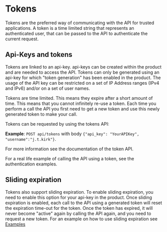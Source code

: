﻿# Tokens
Tokens are the preferred way of communicating with the API for trusted applications. A token is a time limited string that represents an authenticated user, that can be passed to the API to authenticate the current request.

## Api-Keys and tokens
Tokens are linked to an api-key. api-keys can be created within the product and are needed to access the API. Tokens can only be generated using an api-key for which "token generation" has been enabled in the product. The usage of the API key can be restricted on a set of IP Address ranges (IPv4 and IPv6) and/or on a set of user names.

Tokens are time limited. This means they expire after a short amount of time. This means that you cannot infinitely re-use a token. Each time you perform a call the API you first need to get a new token and use this newly generated token to make your call.

Tokens can be requested by using the tokens API:

**Example**: `POST api/tokens`  with body `{"api_key": "YourAPIKey", "username":"j.t.kirk"}`. 

For more information see the documentation of the token API.

For a real life example of calling the API using a token, see the authentication examples.

## Sliding expiration
Tokens also support sliding expiration. To enable sliding expiration, you need to enable this option for your api-key in the product. Once sliding expiration is enabled, each call to the API using a generated token will reset the expiration time-out for the token. Once the token has expired, it will never become "active" again by calling the API again, and you need to request a new token. For an example on how to use sliding expiration see [Examples][ex_sliding]

[//]: # (These are reference links used in the body of this note and get stripped out when the markdown processor does its job. There is no need to format nicely because it shouldn't be seen.)
[ex_insert_card]: <Examples.md#insert-a-card-into-card-file>
[ex_sliding]: <Examples.md#sliding-token-expiration>
